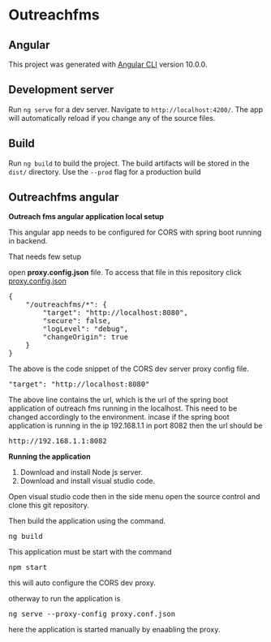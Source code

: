 # Outreachfms
## Angular

This project was generated with [Angular CLI](https://github.com/angular/angular-cli) version 10.0.0.

## Development server

Run `ng serve` for a dev server. Navigate to `http://localhost:4200/`. The app will automatically reload if you change any of the source files.

## Build

Run `ng build` to build the project. The build artifacts will be stored in the `dist/` directory. Use the `--prod` flag for a production build

## Outreachfms angular

<b>Outreach fms angular application local setup</b>

This angular app needs to be configured for CORS with spring boot running in backend.

That needs few setup

open <b>proxy.config.json</b> file. To access that file in this repository click <a href="https://github.com/rvprasath/outreachfms-angular/blob/master/proxy.config.json">proxy.config.json</a>

<pre>
{
    "/outreachfms/*": {
        "target": "http://localhost:8080",
        "secure": false,
        "logLevel": "debug",
        "changeOrigin": true
    }
}
</pre>

The above is the code snippet of the CORS dev server proxy config file.

<pre>
"target": "http://localhost:8080"
</pre>

The above line contains the url, which is the url of the spring boot application of outreach fms running in the localhost.
This need to be changed accordingly to the environment. incase if the spring boot application is running in the ip 192.168.1.1 in port 8082
then the url should be <pre>http://<span></span>192.168.1.1:8082</pre>

<b>Running the application </b>

1) Download and install Node js server.
2) Download and install visual studio code.

Open visual studio code then in the side menu open the source control and clone this git repository.

Then build the application using the command.
<pre>ng build</pre>

This application must be start with the command
<pre>npm start</pre>
this will auto configure the CORS dev proxy.

otherway to run the application is
<pre>ng serve --proxy-config proxy.conf.json</pre>
here the application is started manually by enaabling the proxy.

